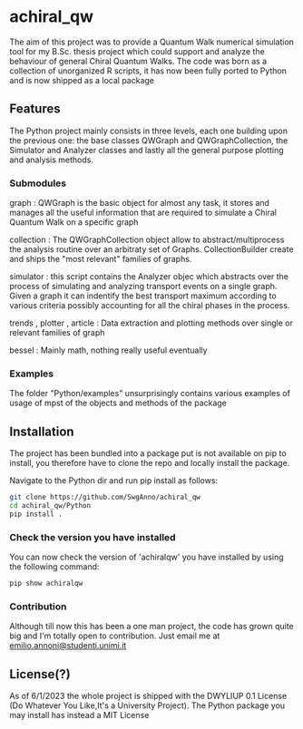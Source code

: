 # achiral_qw

The aim of this project was to provide a Quantum Walk numerical simulation tool for my B.Sc. thesis project which could support and analyze the behaviour of general Chiral Quantum Walks.
The code was born as a collection of unorganized R scripts, it has now been fully ported to Python and is now shipped as a local package

## Features

The Python project mainly consists in three levels, each one building upon the previous one: the base classes QWGraph and QWGraphCollection, the Simulator and Analyzer classes and lastly all the general purpose plotting and analysis methods.


### Submodules
graph : QWGraph is the basic object for almost any task, it stores and manages all the useful information that are required to simulate a Chiral Quantum Walk on a specific graph

collection : The QWGraphCollection object allow to abstract/multiprocess the analysis routine over an arbitraty set of Graphs. CollectionBuilder create and ships the "most relevant" families of graphs.

simulator : this script contains the Analyzer objec which abstracts over the process of simulating and analyzing transport events on a single graph. Given a graph it can indentify the best transport maximum according to various criteria possibly accounting for all the chiral phases in the process.

trends , plotter , article : Data extraction and plotting methods over single or relevant families of graph

bessel : Mainly math, nothing really useful eventually

### Examples

The folder "Python/examples" unsurprisingly contains various examples of usage of mpst of the objects and methods of the package

## Installation

The project has been bundled into a package put is not available on pip to install, you therefore have to clone the repo and locally install the package.

Navigate to the Python dir and run pip install as follows:

```bash
git clone https://github.com/SwgAnno/achiral_qw
cd achiral_qw/Python
pip install .
```


### Check the version you have installed
You can now check the version of 'achiralqw' you have installed by using the following command:
```bash
pip show achiralqw
```

### Contribution

Although till now this has been a one man project, the code has grown quite big and I'm totally open to contribution.
Just email me at emilio.annoni@studenti.unimi.it

## License(?)

As of 6/1/2023 the whole project is shipped with the DWYLIUP 0.1 License (Do Whatever You Like,It's a University Project).
The Python package you may install has instead a MIT License


